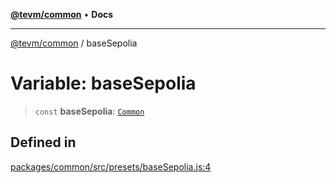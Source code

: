 [**@tevm/common**](../README.md) • **Docs**

***

[@tevm/common](../globals.md) / baseSepolia

# Variable: baseSepolia

> `const` **baseSepolia**: [`Common`](../type-aliases/Common.md)

## Defined in

[packages/common/src/presets/baseSepolia.js:4](https://github.com/evmts/tevm-monorepo/blob/main/packages/common/src/presets/baseSepolia.js#L4)
